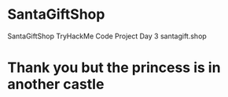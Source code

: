 # SantaGiftShop
 SantaGiftShop TryHackMe Code Project Day 3 santagift.shop


# Thank you but the princess is in another castle
